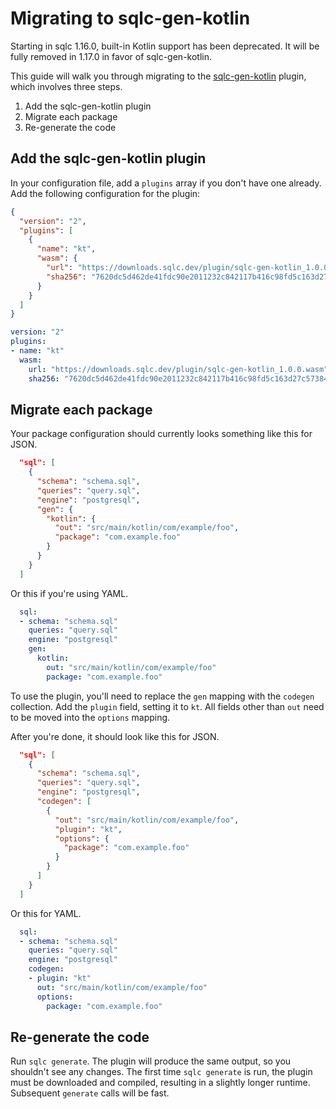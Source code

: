 # Migrating to sqlc-gen-kotlin
 
Starting in sqlc 1.16.0, built-in Kotlin support has been deprecated. It will
be fully removed in 1.17.0 in favor of sqlc-gen-kotlin.

This guide will walk you through migrating to the [sqlc-gen-kotlin](https://github.com/EnduIf/sqlc-gen-kotlin) plugin,
which involves three steps.

1. Add the sqlc-gen-kotlin plugin
2. Migrate each package
3. Re-generate the code

## Add the sqlc-gen-kotlin plugin

In your configuration file, add a `plugins` array if you don't have one
already. Add the following configuration for the plugin:

```json
{
  "version": "2",
  "plugins": [
    {
      "name": "kt",
      "wasm": {
        "url": "https://downloads.sqlc.dev/plugin/sqlc-gen-kotlin_1.0.0.wasm",
        "sha256": "7620dc5d462de41fdc90e2011232c842117b416c98fd5c163d27c5738431a45c"
      }
    }
  ]
}
```

```yaml
version: "2"
plugins:
- name: "kt"
  wasm:
    url: "https://downloads.sqlc.dev/plugin/sqlc-gen-kotlin_1.0.0.wasm"
    sha256: "7620dc5d462de41fdc90e2011232c842117b416c98fd5c163d27c5738431a45c"
```

## Migrate each package

Your package configuration should currently looks something like this for JSON.

```json
  "sql": [
    {
      "schema": "schema.sql",
      "queries": "query.sql",
      "engine": "postgresql",
      "gen": {
        "kotlin": {
          "out": "src/main/kotlin/com/example/foo",
          "package": "com.example.foo"
        }
      }
    }
  ]
```

Or this if you're using YAML.

```yaml
  sql:
  - schema: "schema.sql"
    queries: "query.sql"
    engine: "postgresql"
    gen:
      kotlin:
        out: "src/main/kotlin/com/example/foo"
        package: "com.example.foo"
```

To use the plugin, you'll need to replace the `gen` mapping with the `codegen`
collection. Add the `plugin` field, setting it to `kt`. All fields other than
`out` need to be moved into the `options` mapping.

After you're done, it should look like this for JSON.

```json
  "sql": [
    {
      "schema": "schema.sql",
      "queries": "query.sql",
      "engine": "postgresql",
      "codegen": [
        {
          "out": "src/main/kotlin/com/example/foo",
          "plugin": "kt",
          "options": {
            "package": "com.example.foo"
          }
        }
      ]
    }
  ]
```

Or this for YAML.

```yaml
  sql:
  - schema: "schema.sql"
    queries: "query.sql"
    engine: "postgresql"
    codegen:
    - plugin: "kt"
      out: "src/main/kotlin/com/example/foo"
      options:
        package: "com.example.foo"
```

## Re-generate the code

Run `sqlc generate`. The plugin will produce the same output, so you shouldn't
see any changes. The first time `sqlc generate` is run, the plugin must be
downloaded and compiled, resulting in a slightly longer runtime. Subsequent
`generate` calls will be fast.
